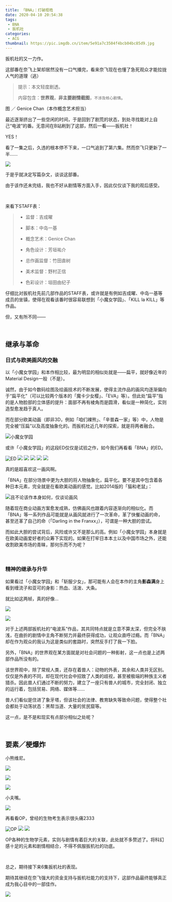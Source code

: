 ```yaml
---
title: 「BNA」：打破桎梏
date: 2020-04-10 20:54:38
tags:
 - BNA
 - 扳机社
categories:
 - ACG
thumbnail: https://pic.imgdb.cn/item/5e91a7c3504f4bcb04bc85d9.jpg
---
```


扳机社的又一力作。

这部番在奈飞上架却居然没有一口气播完，看来奈飞现在也懂了急死观众才能拉拢人气的道理（逃）

<!--more-->

> 提示：本文轻度剧透。
>
> 内容包含：**世界观**，**非主要剧情截图**，`不涉及核心剧情`。

图 ／ Genice Chan（本作概念艺术担当）

最近逐渐挤出了一些空闲的时间，于是回到了剧荒的状态，到处寻找能对上自己“电波”的番。无意间在B站刷到了这部，然后一看——扳机社！

YES！

看了一集之后，久违的根本停不下来，一口气追到了第六集。然而奈飞只更新了一半......

![](https://pic.imgdb.cn/item/5e907d4e504f4bcb04bee14d.jpg)


于是乎就决定写篇杂文，谈谈这部番。

由于该作还未完结，我也不好从剧情等方面入手，因此仅仅谈下我的观后感受。

</br>

来看下STAFF表：

> * 监督：吉成曜
>
> * 脚本：中岛一基
>
> * 概念艺术：Genice Chan
>
> * 角色设计：芳垣祐介
>
> * 总作画监督：竹田直树
>
> * 美术监督：野村正信
>
> * 色彩设计：垣田由纪子

仔细比对扳机社先前几部作品的STAFF表，或许就是有例如吉成曜、中岛一基等成员的坐镇，使得在观看该番时很容易联想到「小魔女学园」、「KILL la KILL」等作品。

但，又有所不同——

</br>

## 继承与革命

### 日式与欧美画风的交融

以「小魔女学园」和本作相比较，最为明显的相似处就是——扁平，就好像近年的Material Design一般（不是）。

诚然，由于如今数码绘图及绘画技术的不断发展，使得主流作品的画风均逐渐偏向于“扁平化”（可以比较两个版本的「魔卡少女樱」、「EVA」等）。但此处“扁平”指的是人物脸部的立体感的提升：面部不再有棱角而是圆滑，看似是一种简化，实则造型愈发趋于真人。

而在部分欧美动画（即非3D，例如「咱们裸熊」、「辛普森一家」等）中，人物是完全被“压扁”以及高度抽象化的。而扳机社近几年的探索，就是将两者融合。

![小魔女学园](https://pic.imgdb.cn/item/5e91e0eb504f4bcb04f6332f.jpg)

或许「小魔女学园」的这段ED仅仅是试验之作，如今我们再看看「BNA」的ED。

<div class="justified-gallery">

![ED](https://pic.imgdb.cn/item/5e90794a504f4bcb04baf050.jpg)
![](https://pic.imgdb.cn/item/5e90794a504f4bcb04baf054.jpg)
![](https://pic.imgdb.cn/item/5e90794a504f4bcb04baf05a.jpg)
![](https://pic.imgdb.cn/item/5e90794a504f4bcb04baf061.jpg)
![](https://pic.imgdb.cn/item/5e90794a504f4bcb04baf067.jpg)
![](https://pic.imgdb.cn/item/5e90794a504f4bcb04baf06f.jpg)
</div>

真的是超喜欢这一画风啊。

「BNA」在部分场景中更为大胆的将人物抽象化，扁平化。要不是其中包含着各种日本元素，完全就是在看欧美动画的感觉。比如2014版的「猫和老鼠」：

![且不论该作本身如何，仅谈论画风](https://pic.imgdb.cn/item/5e91e392504f4bcb04f872f7.jpg)

随着现在商业动画方案愈发成熟，仿佛画风也跟着内容逐渐向的相似化。而「BNA」等一系列作品可能就是从画风就进行了一次革命，革了快餐动画的命，甚至还革了自己的命（「Darling in the Franxx」），可谓是一种大胆的尝试。

而如此大胆的尝试背后，风险或许又不是那么的高。例如「小魔女学园」本身就是在欧美动画爱好者的众筹下实现的。如果在打牢日本本土以及中国市场之外，还能收割欧美市场的青睐，那何乐而不为呢？

</br>

### 精神的继承与升华


如果看过「小魔女学园」和「斩服少女」，那可能有人会在本作的主角**影森满**身上看到缠流子和亚可的身影：热血、活泼、大条。

就比如这两帧，真的好像...

![](https://pic.imgdb.cn/item/5e907d4d504f4bcb04bee13f.jpg)

![](https://pic.imgdb.cn/item/5e907d4e504f4bcb04bee146.jpg)

对于上述两部扳机社的“电波系”作品，其共同特点就是立意不算太深，但完全不肤浅，在曲折的剧情中主角不断努力并最终获得成功，让观众直呼过瘾。而「BNA」却在作为观众的我认为这是类似的套路时，突然反手打了我一下脸。

另外，「BNA」的世界观在某方面就是对社会问题的一种影射，这一点也是上述两部作品所没有的。

该世界观中，除了常规人类，还存在着兽人：动物的外表，其余和人类并无区别。仅仅是外表的不同，却在现代社会中招致了人类的歧视，甚至被极端的种族主义者猎杀。因此兽人们通过不断的努力，建立了一座只有兽人的城市，完全封闭、独立的运行着，包括贸易、网络、媒体等......

兽人们看似是住进了象牙塔，但该社会的法律、教育缺失等致命问题，使得整个社会都处于动荡状态：黑帮当道、大量的贫民窟等。

这一点，是不是和现实有点部分相似之处呢？

</br>

## 要素／梗爆炸

小熊维尼。

![](https://pic.imgdb.cn/item/5e91d913504f4bcb04ef002a.jpg)

![](https://pic.imgdb.cn/item/5e91d945504f4bcb04ef2d27.jpg)

![](https://pic.imgdb.cn/item/5e91d952504f4bcb04ef396d.jpg)

小夫嘴。

![](https://pic.imgdb.cn/item/5e91d9c6504f4bcb04efaa35.jpg)

再看看OP，曾经的生物考生表示很头痛2333

<div class="justified-gallery">

![OP](https://pic.imgdb.cn/item/5e907d4d504f4bcb04bee12e.jpg)
![](https://pic.imgdb.cn/item/5e907d4d504f4bcb04bee136.jpg)
![](https://pic.imgdb.cn/item/5e907d4d504f4bcb04bee13a.jpg)
</div>

OP各种的生物学元素，实则与剧情有着巨大的关联，此处就不多赘述了。将科幻感十足的元素和剧情相结合，不得不佩服扳机社的功底。

</br>

总之，期待接下来6集扳机社的表现。

期待其继续在奈飞强大的资金支持与扳机社能力的支持下，这部作品最终能够真正成为我心目中的一部佳作。

![](https://pic.imgdb.cn/item/5e90794a504f4bcb04baf06c.jpg)